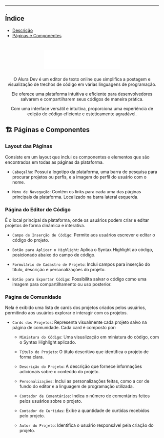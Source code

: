 <hr>

## Índice

-   [Descrição](#descricao)
-   [Páginas e Componentes](#building_construction-páginas-e-componentes)

<h1 align="center" id="descricao"><img width="250px" src="https://github.com/GabrielVeroneze/alura-dev/blob/85fab08bb86536479b6cf65c5cbafb38c986bfa5/src/assets/images/logotipo.svg"></h1>
<p align="center">O Alura Dev é um editor de texto online que simplifica a postagem e visualização de trechos de código em várias linguagens de programação.</p>

<p align="center">Ele oferece uma plataforma intuitiva e eficiente para desenvolvedores salvarem e compartilharem seus códigos de maneira prática.</p>

<p align="center">Com uma interface versátil e intuitiva, proporciona uma experiência de edição de código eficiente e esteticamente agradável.</p>

## :building_construction: Páginas e Componentes

### Layout das Páginas

Consiste em um layout que inclui os componentes e elementos que são encontrados em todas as páginas da plataforma.

-   `Cabeçalho`: Possui a logotipo da plataforma, uma barra de pesquisa para procurar projetos ou perfis, e a imagem do perfil do usuário com o nome.

-   `Menu de Navegação`: Contém os links para cada uma das páginas principais da plataforma. Localizado na barra lateral esquerda.

### Página do Editor de Código

É o local principal da plataforma, onde os usuários podem criar e editar projetos de forma dinâmica e interativa.

-   `Campo de Inserção de Código`: Permite aos usuários escrever e editar o código do projeto.

-   `Botão para Aplicar o Highlight`: Aplica o Syntax Highlight ao código, posicionado abaixo do campo de código.

-   `Formulário de Cadastro de Projeto`: Inclui campos para inserção do título, descrição e personalizações do projeto.

-   `Botão para Exportar Código`: Possibilita salvar o código como uma imagem para compartilhamento ou uso posterior.

### Página de Comunidade

Nela é exibido uma lista de cards dos projetos criados pelos usuários, permitindo aos usuários explorar e interagir com os projetos.

-   `Cards dos Projetos`: Representa visualmente cada projeto salvo na página de comunidade. Cada card é composto por:

    -   `Miniatura do Código`: Uma visualização em miniatura do código, com o Syntax Highlight aplicado.

    -   `Título do Projeto`: O título descritivo que identifica o projeto de forma clara.

    -   `Descrição do Projeto`: A descrição que fornece informações adicionais sobre o conteúdo do projeto.

    -   `Personalizações`: Inclui as personalizações feitas, como a cor de fundo do editor e a linguagem de programação utilizada.

    -   `Contador de Comentários`: Indica o número de comentários feitos pelos usuários sobre o projeto.

    -   `Contador de Curtidas`: Exibe a quantidade de curtidas recebidos pelo projeto.

    -   `Autor do Projeto`: Identifica o usuário responsável pela criação do projeto.
